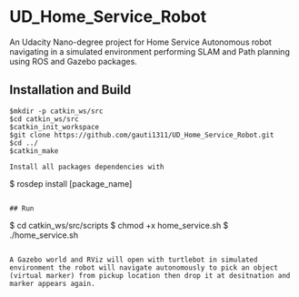 # UD_Home_Service_Robot
An Udacity Nano-degree project for Home Service Autonomous robot navigating in a simulated environment performing SLAM and Path planning using ROS and Gazebo packages.

## Installation and Build

```
$mkdir -p catkin_ws/src
$cd catkin_ws/src
$catkin_init_workspace
$git clone https://github.com/gauti1311/UD_Home_Service_Robot.git
$cd ../
$catkin_make
```
```
Install all packages dependencies with 
```
$ rosdep install [package_name]
```

## Run 
```
$ cd catkin_ws/src/scripts
$ chmod +x home_service.sh
$ ./home_service.sh
```

A Gazebo world and RViz will open with turtlebot in simulated environment the robot will navigate autonomously to pick an object (virtual marker) from pickup location then drop it at desitnation and marker appears again.
